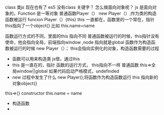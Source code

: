 class 类js 现在也有了
es5 没有class 关键字？ 怎么做面向对象呢？
js 是面向对象的，Function 是一等对象
普通函数Player（）
new Player（）;作为类的构造函数被运行
funcion Player（）{this}
this 一直都在，函数里的一个常在，指针
this指向了一个object{} 比如 this.name=name

函数运行方式的不同，里面的this 指向不同
普通函数被运行的时候，this指针没有使命，他会指向全局，前端指向window ,node 指向就是global
函数作为构造函数被运行的时候 new Player（）；
this会指向实例化的对象，构造函数需要的过程

- 函数可以用来构造类 js借，通过this
- this 是一直在的，指针
函数的运行方式， this指向不一样
普通函数 this=>全局window||global
如果代码启动严格模式，undefinded
- new 过程中发生了什么
new Player();将函数作为构造函数运行
this 指向新的对象object{}

this=>{} constructor
this.name = name
- 构造函数
- 